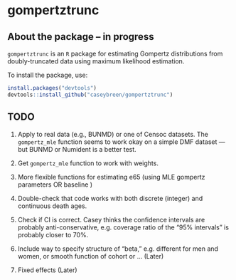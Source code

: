 
<!-- README.md is generated from README.Rmd. Please edit that file -->

# gompertztrunc

## About the package – in progress

`gompertztrunc` is an `R` package for estimating Gompertz distributions
from doubly-truncated data using maximum likelihood estimation.

To install the package, use:

``` r
install.packages("devtools")
devtools::install_github("caseybreen/gompertztrunc")
```

## TODO

1.  Apply to real data (e.g., BUNMD) or one of Censoc datasets. The
    `gompertz_mle` function seems to work okay on a simple DMF dataset —
    but BUNMD or Numident is a better test.

2.  Get `gompertz_mle` function to work with weights.

3.  More flexible functions for estimating e65 (using MLE gompertz
    parameters OR baseline )

4.  Double-check that code works with both discrete (integer) and
    continuous death ages.

5.  Check if CI is correct. Casey thinks the confidence intervals are
    probably anti-conservative, e.g. coverage ratio of the “95%
    intervals” is probably closer to 70%.

6.  Include way to specify structure of “beta,” e.g. different for men
    and women, or smooth function of cohort or … (Later)

7.  Fixed effects (Later)
